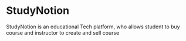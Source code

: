 # StudyNotion
StudyNotion is an educational Tech platform, who allows student to buy course and instructor to create and sell course
